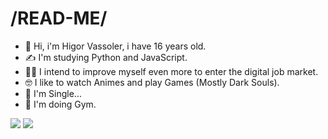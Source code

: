 # /**__READ-ME__**/
- 👋 Hi, i'm Higor Vassoler, i have 16 years old.
- ✍ I'm studying Python and JavaScript.
- 🧑‍💻 I intend to improve myself even more to enter the digital job market.
- 🤓 I like to watch Animes and play Games (Mostly Dark Souls).
- 🌚 I'm Single...
- 🗿 I'm doing Gym.

![](https://img.shields.io/badge/JavaScript-323330?style=for-the-badge&logo=javascript&logoColor=F7DF1E)
![](https://img.shields.io/badge/Scratch-4D97FF?style=for-the-badge&logo=Scratch&logoColor=white)
